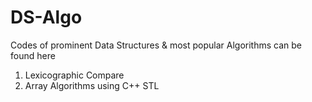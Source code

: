 # DS-Algo
Codes of prominent Data Structures &amp; most popular Algorithms can be found here

1. Lexicographic Compare
2. Array Algorithms using C++ STL

